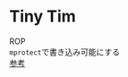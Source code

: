 # Tiny Tim
ROP  
`mprotect`で書き込み可能にする  
[参考](https://github.com/acdwas/ctf/blob/master/2021/BlueHens%20CTF%202021/pwn/Tiny%20Tim/tiny_tim.py)  
